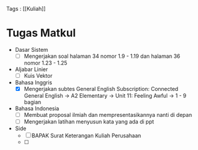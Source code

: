 Tags :  [[Kuliah]]

# Tugas Matkul

- Dasar Sistem
    - [ ]  Mengerjakan soal halaman 34 nomor 1.9 - 1.19 dan halaman 36 nomor 1.23 - 1.25
- Aljabar Linier
    - [ ]  Kuis Vektor
- Bahasa Inggris
    - [x]  Mengerjakan subtes General English Subscription: Connected General English → A2 Elementary → Unit 11: Feeling Awful → 1 - 9 bagian
- Bahasa Indonesia
    - [ ]  Membuat proposal ilmiah dan mempresentasikannya nanti di depan
    - [ ]  Mengerjakan latihan menyusun kata yang ada di ppt
- Side
    - [ ]  BAPAK Surat Keterangan Kuliah Perusahaan
    - [ ] 
